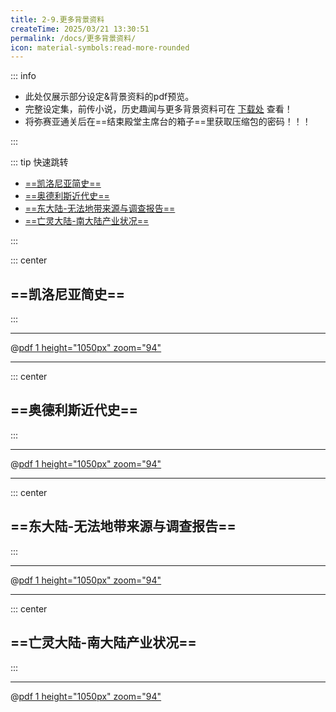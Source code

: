 ```yaml
---
title: 2-9.更多背景资料
createTime: 2025/03/21 13:30:51
permalink: /docs/更多背景资料/
icon: material-symbols:read-more-rounded
---
```

::: info
- 此处仅展示部分设定&背景资料的pdf预览。
- 完整设定集，前传小说，历史趣闻与更多背景资料可在 [下载处](/docs/下载/) 查看！
- 将弥赛亚通关后在==结束殿堂主席台的箱子==里获取压缩包的密码！！！

:::

::: tip 快速跳转
- [==凯洛尼亚简史==](#凯洛尼亚简史)
- [==奥德利斯近代史==](#奥德利斯近代史)
- [==东大陆-无法地带来源与调查报告==](#东大陆-无法地带来源与调查报告)
- [==亡灵大陆-南大陆产业状况==](#亡灵大陆-南大陆产业状况)

:::

::: center
## ==凯洛尼亚简史==
:::

---

@[pdf 1 height="1050px" zoom="94"](/背景设定/凯洛尼亚简史.pdf)

---

::: center
## ==奥德利斯近代史==
:::

---

@[pdf 1 height="1050px" zoom="94"](/背景设定/奥德利斯近代史.pdf)

---

::: center
## ==东大陆-无法地带来源与调查报告==
:::

---

@[pdf 1 height="1050px" zoom="94"](/背景设定/无法地带来源与调查报告.pdf)

---

::: center
## ==亡灵大陆-南大陆产业状况==
:::

---

@[pdf 1 height="1050px" zoom="94"](/背景设定/南大陆产业状况.pdf)